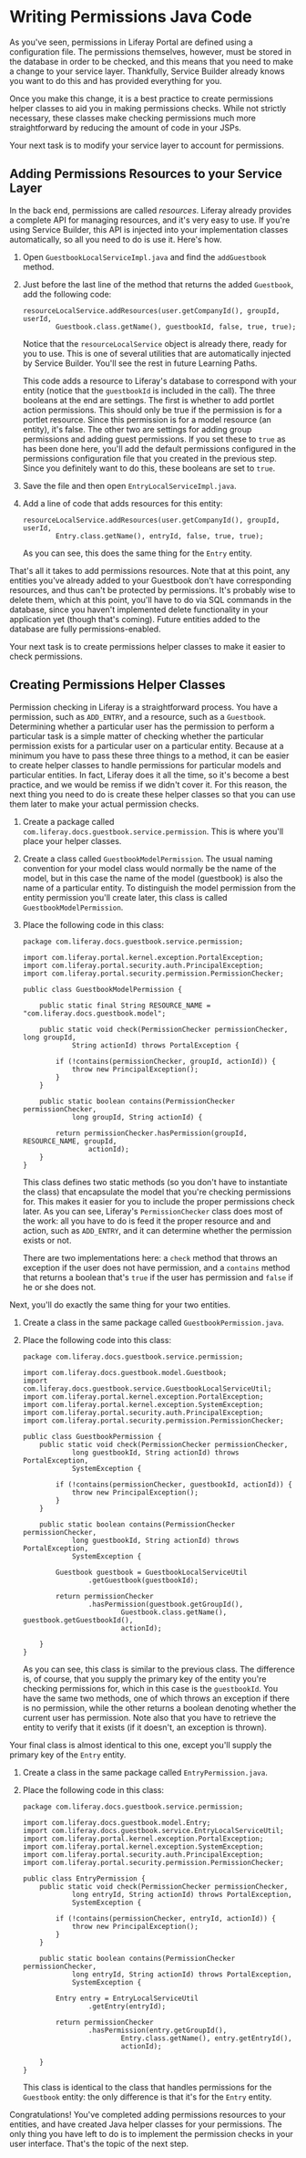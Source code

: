# Writing Permissions Java Code

As you've seen, permissions in Liferay Portal are defined using a configuration
file. The permissions themselves, however, must be stored in the database in
order to be checked, and this means that you need to make a change to your
service layer. Thankfully, Service Builder already knows you want to do this and
has provided everything for you. 

Once you make this change, it is a best practice to create permissions helper
classes to aid you in making permissions checks. While not strictly necessary,
these classes make checking permissions much more straightforward by reducing
the amount of code in your JSPs. 

Your next task is to modify your service layer to account for permissions. 

## Adding Permissions Resources to your Service Layer

In the back end, permissions are called *resources*. Liferay already provides a
complete API for managing resources, and it's very easy to use. If you're using
Service Builder, this API is injected into your implementation classes
automatically, so all you need to do is use it. Here's how. 

1.  Open `GuestbookLocalServiceImpl.java` and find the `addGuestbook` method. 

2.  Just before the last line of the method that returns the added `Guestbook`,
    add the following code: 

		resourceLocalService.addResources(user.getCompanyId(), groupId, userId,
				Guestbook.class.getName(), guestbookId, false, true, true);

    Notice that the `resourceLocalService` object is already there, ready for
    you to use. This is one of several utilities that are automatically injected
    by Service Builder. You'll see the rest in future Learning Paths. 

    This code adds a resource to Liferay's database to correspond with your
    entity (notice that the `guestbookId` is included in the call). The three
    booleans at the end are settings. The first is whether to add portlet action
    permissions. This should only be true if the permission is for a portlet
    resource. Since this permission is for a model resource (an entity), it's
    false. The other two are settings for adding group permissions and adding
    guest permissions. If you set these to `true` as has been done here, you'll
    add the default permissions configured in the permissions configuration file
    that you created in the previous step. Since you definitely want to do this,
    these booleans are set to `true`. 

3.  Save the file and then open `EntryLocalServiceImpl.java`. 

4.  Add a line of code that adds resources for this entity: 

		resourceLocalService.addResources(user.getCompanyId(), groupId, userId,
				Entry.class.getName(), entryId, false, true, true);

    As you can see, this does the same thing for the `Entry` entity. 

That's all it takes to add permissions resources. Note that at this point, any
entities you've already added to your Guestbook don't have corresponding
resources, and thus can't be protected by permissions. It's probably wise to
delete them, which at this point, you'll have to do via SQL commands in the
database, since you haven't implemented delete functionality in your application
yet (though that's coming). Future entities added to the database are fully
permissions-enabled. 

Your next task is to create permissions helper classes to make it easier to
check permissions.

## Creating Permissions Helper Classes

Permission checking in Liferay is a straightforward process. You have a
permission, such as `ADD_ENTRY`, and a resource, such as a `Guestbook`.
Determining whether a particular user has the permission to perform a particular
task is a simple matter of checking whether the particular permission exists for
a particular user on a particular entity. Because at a minimum you have to pass
these three things to a method, it can be easier to create helper classes to
handle permissions for particular models and particular entities. In fact,
Liferay does it all the time, so it's become a best practice, and we would be
remiss if we didn't cover it. For this reason, the next thing you need to do is
create these helper classes so that you can use them later to make your actual
permission checks. 

1.  Create a package called `com.liferay.docs.guestbook.service.permission`.
    This is where you'll place your helper classes. 

2.  Create a class called `GuestbookModelPermission`. The usual naming
    convention for your model class would normally be the name of the model, but
    in this case the name of the model (guestbook) is also the name of a
    particular entity. To distinguish the model permission from the entity
    permission you'll create later, this class is called
    `GuestbookModelPermission`. 

3.  Place the following code in this class: 

        package com.liferay.docs.guestbook.service.permission;

        import com.liferay.portal.kernel.exception.PortalException;
        import com.liferay.portal.security.auth.PrincipalException;
        import com.liferay.portal.security.permission.PermissionChecker;

        public class GuestbookModelPermission {

            public static final String RESOURCE_NAME = "com.liferay.docs.guestbook.model";

            public static void check(PermissionChecker permissionChecker, long groupId,
                    String actionId) throws PortalException {

                if (!contains(permissionChecker, groupId, actionId)) {
                    throw new PrincipalException();
                }
            }

            public static boolean contains(PermissionChecker permissionChecker,
                    long groupId, String actionId) {

                return permissionChecker.hasPermission(groupId, RESOURCE_NAME, groupId,
                        actionId);
            }
        }

    This class defines two static methods (so you don't have to instantiate the
    class) that encapsulate the model that you're checking permissions for. This
    makes it easier for you to include the proper permissions check later. As
    you can see, Liferay's `PermissionChecker` class does most of the work: all
    you have to do is feed it the proper resource and and action, such as
    `ADD_ENTRY`, and it can determine whether the permission exists or not. 

    There are two implementations here: a `check` method that throws an
    exception if the user does not have permission, and a `contains` method that
    returns a boolean that's `true` if the user has permission and `false` if he
    or she does not.

Next, you'll do exactly the same thing for your two entities. 

1.  Create a class in the same package called `GuestbookPermission.java`. 

2.  Place the following code into this class: 

        package com.liferay.docs.guestbook.service.permission;

        import com.liferay.docs.guestbook.model.Guestbook;
        import com.liferay.docs.guestbook.service.GuestbookLocalServiceUtil;
        import com.liferay.portal.kernel.exception.PortalException;
        import com.liferay.portal.kernel.exception.SystemException;
        import com.liferay.portal.security.auth.PrincipalException;
        import com.liferay.portal.security.permission.PermissionChecker;

        public class GuestbookPermission {
            public static void check(PermissionChecker permissionChecker,
                    long guestbookId, String actionId) throws PortalException,
                    SystemException {

                if (!contains(permissionChecker, guestbookId, actionId)) {
                    throw new PrincipalException();
                }
            }

            public static boolean contains(PermissionChecker permissionChecker,
                    long guestbookId, String actionId) throws PortalException,
                    SystemException {

                Guestbook guestbook = GuestbookLocalServiceUtil
                        .getGuestbook(guestbookId);

                return permissionChecker
                        .hasPermission(guestbook.getGroupId(),
                                Guestbook.class.getName(), guestbook.getGuestbookId(),
                                actionId);

            }
        }

    As you can see, this class is similar to the previous class. The difference
    is, of course, that you supply the primary key of the entity you're checking
    permissions for, which in this case is the `guestbookId`. You have the same
    two methods, one of which throws an exception if there is no permission,
    while the other returns a boolean denoting whether the current user has
    permission. Note also that you have to retrieve the entity to verify that it
    exists (if it doesn't, an exception is thrown). 

Your final class is almost identical to this one, except you'll supply the
primary key of the `Entry` entity. 

1.  Create a class in the same package called `EntryPermission.java`. 

2.  Place the following code in this class: 


        package com.liferay.docs.guestbook.service.permission;

        import com.liferay.docs.guestbook.model.Entry;
        import com.liferay.docs.guestbook.service.EntryLocalServiceUtil;
        import com.liferay.portal.kernel.exception.PortalException;
        import com.liferay.portal.kernel.exception.SystemException;
        import com.liferay.portal.security.auth.PrincipalException;
        import com.liferay.portal.security.permission.PermissionChecker;

        public class EntryPermission {
            public static void check(PermissionChecker permissionChecker,
                    long entryId, String actionId) throws PortalException,
                    SystemException {

                if (!contains(permissionChecker, entryId, actionId)) {
                    throw new PrincipalException();
                }
            }

            public static boolean contains(PermissionChecker permissionChecker,
                    long entryId, String actionId) throws PortalException,
                    SystemException {

                Entry entry = EntryLocalServiceUtil
                        .getEntry(entryId);

                return permissionChecker
                        .hasPermission(entry.getGroupId(),
                                Entry.class.getName(), entry.getEntryId(),
                                actionId);

            }
        }

    This class is identical to the class that handles permissions for the
    `Guestbook` entity: the only difference is that it's for the `Entry` entity. 

Congratulations! You've completed adding permissions resources to your entities,
and have created Java helper classes for your permissions. The only thing you
have left to do is to implement the permission checks in your user interface.
That's the topic of the next step. 
